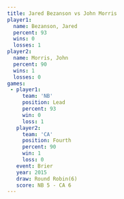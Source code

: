 ```yaml
---
title: Jared Bezanson vs John Morris
player1:               
  name: Bezanson, Jared
  percent: 93          
  wins: 0              
  losses: 1            
player2:               
  name: Morris, John   
  percent: 90          
  wins: 1              
  losses: 0            
games:
 - player1:        
     team: 'NB'    
     position: Lead
     percent: 93   
     win: 0        
     loss: 1       
   player2:          
     team: 'CA'      
     position: Fourth
     percent: 90     
     win: 1          
     loss: 0         
   event: Brier        
   year: 2015          
   draw: Round Robin(6)
   score: NB 5 - CA 6  
---
```

